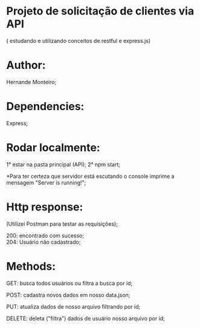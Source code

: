 <h1>Projeto de solicitação de clientes via API</h1>

( estudando e utilizando conceitos de restful e express.js)

# Author:

Hernande Monteiro;

# Dependencies:

Express;

# Rodar localmente:

1° estar na pasta principal (API);
2° npm start;

*Para ter certeza que servidor está escutando
o console imprime a mensagem "Server is running!";

# Http response:
(Utilizei Postman para testar as requisições);

200: encontrado com sucesso; <br />
204: Usuário não cadastrado;
<!-- 404: Não encontrado; -->

# Methods:

GET: busca todos usuários ou filtra a busca por id;

POST: cadastra novos dados em nosso data.json;

PUT: atualiza dados de nosso arquivo filtrando por id;

DELETE: deleta ("filtra") dados de usuário nosso arquivo por id;

